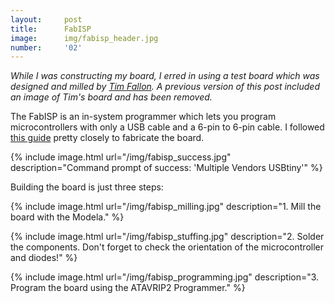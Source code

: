 ```yaml
---
layout:     post
title:      FabISP
image:      img/fabisp_header.jpg
number:     '02'
---
```


*While I was constructing my board, I erred in using a test board which was designed and milled by [Tim Fallon](http://fab.cba.mit.edu/classes/863.14/people/tim_fallon/index.html). A previous version of this post included an image of Tim's board and has been removed.*

The FabISP is an in-system programmer which lets you program microcontrollers with only a USB cable and a 6-pin to 6-pin cable. I followed [this guide](http://academy.cba.mit.edu/2012/labs/providence/tutorials/05.html) pretty closely to fabricate the board.

{% include image.html url="/img/fabisp_success.jpg" description="Command prompt of success: 'Multiple Vendors USBtiny'" %}

Building the board is just three steps:

{% include image.html url="/img/fabisp_milling.jpg" description="1. Mill the board with the Modela." %}

{% include image.html url="/img/fabisp_stuffing.jpg" description="2. Solder the components. Don't forget to check the orientation of the microcontroller and diodes!" %}

{% include image.html url="/img/fabisp_programming.jpg" description="3. Program the board using the ATAVRIP2 Programmer." %}

